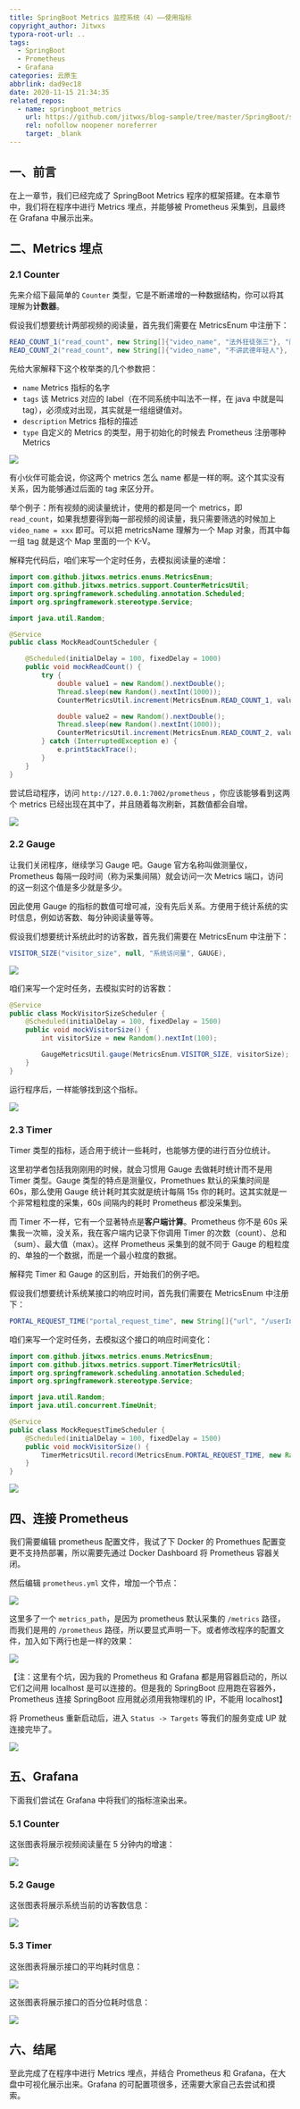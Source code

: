 ```yaml
---
title: SpringBoot Metrics 监控系统（4）——使用指标
copyright_author: Jitwxs
typora-root-url: ..
tags:
  - SpringBoot
  - Prometheus
  - Grafana
categories: 云原生
abbrlink: dad9ec18
date: 2020-11-15 21:34:35
related_repos:
  - name: springboot_metrics
    url: https://github.com/jitwxs/blog-sample/tree/master/SpringBoot/springboot_metrics
    rel: nofollow noopener noreferrer
    target: _blank
---
```


## 一、前言

在上一章节，我们已经完成了 SpringBoot Metrics 程序的框架搭建。在本章节中，我们将在程序中进行 Metrics 埋点，并能够被 Prometheus 采集到，且最终在 Grafana 中展示出来。

## 二、Metrics 埋点

### 2.1 Counter

先来介绍下最简单的 `Counter` 类型，它是不断递增的一种数据结构，你可以将其理解为**计数器**。

假设我们想要统计两部视频的阅读量，首先我们需要在 MetricsEnum 中注册下：

```java
READ_COUNT_1("read_count", new String[]{"video_name", "法外狂徒张三"}, "阅读量统计", COUNTER),
READ_COUNT_2("read_count", new String[]{"video_name", "不讲武德年轻人"}, "阅读量统计", COUNTER),
```

先给大家解释下这个枚举类的几个参数把：

- `name` Metrics 指标的名字
- `tags` 该 Metrics 对应的 label（在不同系统中叫法不一样，在 java 中就是叫 tag），必须成对出现，其实就是一组组键值对。
- `description` Metrics 指标的描述
- `type` 自定义的 Metrics 的类型，用于初始化的时候去 Prometheus 注册哪种 Metrics

![](/images/posts/20201115214053.png)

有小伙伴可能会说，你这两个 metrics 怎么 name 都是一样的啊。这个其实没有关系，因为能够通过后面的 tag 来区分开。

举个例子：所有视频的阅读量统计，使用的都是同一个 metrics，即 `read_count`，如果我想要得到每一部视频的阅读量，我只需要筛选的时候加上 `video_name = xxx` 即可。可以把 metricsName 理解为一个 Map 对象，而其中每一组 tag 就是这个 Map 里面的一个 K-V。

解释完代码后，咱们来写一个定时任务，去模拟阅读量的递增：

```java
import com.github.jitwxs.metrics.enums.MetricsEnum;
import com.github.jitwxs.metrics.support.CounterMetricsUtil;
import org.springframework.scheduling.annotation.Scheduled;
import org.springframework.stereotype.Service;

import java.util.Random;

@Service
public class MockReadCountScheduler {

    @Scheduled(initialDelay = 100, fixedDelay = 1000)
    public void mockReadCount() {
        try {
            double value1 = new Random().nextDouble();
            Thread.sleep(new Random().nextInt(1000));
            CounterMetricsUtil.increment(MetricsEnum.READ_COUNT_1, value1);

            double value2 = new Random().nextDouble();
            Thread.sleep(new Random().nextInt(1000));
            CounterMetricsUtil.increment(MetricsEnum.READ_COUNT_2, value2);
        } catch (InterruptedException e) {
            e.printStackTrace();
        }
    }
}
```

尝试启动程序，访问 `http://127.0.0.1:7002/prometheus` ，你应该能够看到这两个 metrics 已经出现在其中了，并且随着每次刷新，其数值都会自增。

![](/images/posts/20201115220055.png)

### 2.2 Gauge

让我们关闭程序，继续学习 Gauge 吧。Gauge 官方名称叫做测量仪，Prometheus 每隔一段时间（称为采集间隔）就会访问一次 Metrics 端口，访问的这一刻这个值是多少就是多少。

因此使用 Gauge 的指标的数值可增可减，没有先后关系。方便用于统计系统的实时信息，例如访客数、每分钟阅读量等等。

假设我们想要统计系统此时的访客数，首先我们需要在 MetricsEnum 中注册下：

```java
VISITOR_SIZE("visitor_size", null, "系统访问量", GAUGE),
```

![](/images/posts/20201115215612.png)

咱们来写一个定时任务，去模拟实时的访客数：

```java
@Service
public class MockVisitorSizeScheduler {
    @Scheduled(initialDelay = 100, fixedDelay = 1500)
    public void mockVisitorSize() {
        int visitorSize = new Random().nextInt(100);

        GaugeMetricsUtil.gauge(MetricsEnum.VISITOR_SIZE, visitorSize);
    }
}
```

运行程序后，一样能够找到这个指标。

![](/images/posts/20201115220132.png)

### 2.3 Timer

Timer 类型的指标，适合用于统计一些耗时，也能够方便的进行百分位统计。

这里初学者包括我刚刚用的时候，就会习惯用 Gauge 去做耗时统计而不是用 Timer 类型。Gauge 类型的特点是测量仪，Promethues 默认的采集时间是 60s，那么使用 Gauge 统计耗时其实就是统计每隔 15s 你的耗时。这其实就是一个非常粗粒度的采集，60s 间隔内的耗时 Prometheus 都没采集到。

而 Timer 不一样，它有一个显著特点是**客户端计算**。Prometheus 你不是 60s 采集我一次嘛，没关系，我在客户端内记录下你调用 Timer 的次数（count）、总和（sum）、最大值（max）。这样 Prometheus 采集到的就不同于 Gauge 的粗粒度的、单独的一个数据，而是一个最小粒度的数据。

解释完 Timer 和 Gauge 的区别后，开始我们的例子吧。

假设我们想要统计系统某接口的响应时间，首先我们需要在 MetricsEnum 中注册下：

```java
PORTAL_REQUEST_TIME("portal_request_time", new String[]{"url", "/userInfo"}, "前端请求耗时", TIME),
```

咱们来写一个定时任务，去模拟这个接口的响应时间变化：

```java
import com.github.jitwxs.metrics.enums.MetricsEnum;
import com.github.jitwxs.metrics.support.TimerMetricsUtil;
import org.springframework.scheduling.annotation.Scheduled;
import org.springframework.stereotype.Service;

import java.util.Random;
import java.util.concurrent.TimeUnit;

@Service
public class MockRequestTimeScheduler {
    @Scheduled(initialDelay = 100, fixedDelay = 1500)
    public void mockVisitorSize() {
        TimerMetricsUtil.record(MetricsEnum.PORTAL_REQUEST_TIME, new Random().nextInt(1000), TimeUnit.MILLISECONDS);
    }
}
```

![](/images/posts/20201115233933.png)

## 四、连接 Prometheus

我们需要编辑 prometheus 配置文件，我试了下 Docker 的 Promethues 配置变更不支持热部署，所以需要先通过 Docker Dashboard 将 Prometheus 容器关闭。

然后编辑 `prometheus.yml` 文件，增加一个节点：

![](/images/posts/20201115225008.png)

这里多了一个 `metrics_path`，是因为 prometheus 默认采集的 `/metrics` 路径，而我们是用的 `/prometheus` 路径，所以要显式声明一下。或者修改程序的配置文件，加入如下两行也是一样的效果：

![](/images/posts/20201115223930.png)

【注：这里有个坑，因为我的 Prometheus 和 Grafana 都是用容器启动的，所以它们之间用 localhost 是可以连接的。但是我的 SpringBoot 应用跑在容器外，Prometheus 连接 SpringBoot 应用就必须用我物理机的 IP，不能用 localhost】

将 Prometheus 重新启动后，进入 `Status -> Targets` 等我们的服务变成 UP 就连接完毕了。

![](/images/posts/20201115225332.png)

## 五、Grafana

下面我们尝试在 Grafana 中将我们的指标渲染出来。

### 5.1 Counter

这张图表将展示视频阅读量在 5 分钟内的增速：

![](/images/posts/20201115230117.png)

### 5.2 Gauge

这张图表将展示系统当前的访客数信息：

![](/images/posts/20201115230737.png)

### 5.3 Timer

这张图表将展示接口的平均耗时信息：

![](/images/posts/20201115231305.png)

这张图表将展示接口的百分位耗时信息：

![](/images/posts/20201115234750.png)

## 六、结尾

至此完成了在程序中进行 Metrics 埋点，并结合 Prometheus 和 Grafana，在大盘中可视化展示出来。Grafana 的可配置项很多，还需要大家自己去尝试和摸索。
